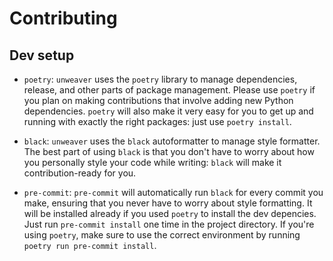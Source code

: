 # Contributing

## Dev setup

- `poetry`: `unweaver` uses the `poetry` library to manage dependencies, release, and other parts
of package management. Please use `poetry` if you plan on making contributions that
involve adding new Python dependencies. `poetry` will also make it very easy for you to
get up and running with exactly the right packages: just use `poetry install`.

- `black`: `unweaver` uses the `black` autoformatter to manage style formatter. The
best part of using `black` is that you don't have to worry about how you personally
style your code while writing: `black` will make it contribution-ready for you.

- `pre-commit`: `pre-commit` will automatically run `black` for every commit you make,
ensuring that you never have to worry about style formatting. It will be installed
already if you used `poetry` to install the dev depencies. Just run `pre-commit
install` one time in the project directory. If you're using `poetry`, make sure to use
the correct environment by running `poetry run pre-commit install`.
